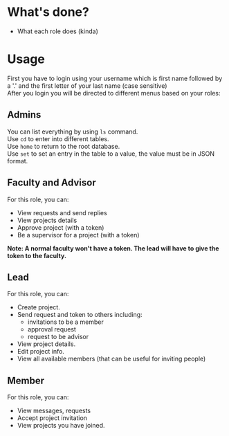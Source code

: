 # What's done?
 - What each role does (kinda)
# Usage
First you have to login using your username which is first name followed by a '.' and the first letter of your last name (case sensitive)  
After you login you will be directed to different menus based on your roles:  
## Admins
You can list everything by using `ls` command.  
Use `cd` to enter into different tables.  
Use `home` to return to the root database.  
Use `set` to set an entry in the table to a value, the value must be in JSON format.  
## Faculty and Advisor
For this role, you can:  
- View requests and send replies
- View projects details
- Approve project (with a token)
- Be a supervisor for a project (with a token)  

**Note: A normal faculty won't have a token. The lead will have to give the token to the faculty.**

## Lead
For this role, you can:
- Create project.
- Send request and token to others including:
  - invitations to be a member
  - approval request
  - request to be advisor
- View project details.
- Edit project info.
- View all available members (that can be useful for inviting people)  
## Member
For this role, you can:
- View messages, requests
- Accept project invitation
- View projects you have joined.
